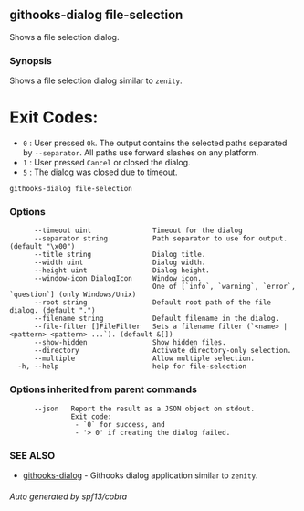 ## githooks-dialog file-selection

Shows a file selection dialog.

### Synopsis

Shows a file selection dialog similar to `zenity`.

# Exit Codes:

- `0` : User pressed `Ok`. The output contains the selected paths
        separated by `--separator`. All paths use forward slashes
        on any platform.
- `1` : User pressed `Cancel` or closed the dialog.
- `5` : The dialog was closed due to timeout.

```
githooks-dialog file-selection
```

### Options

```
      --timeout uint               Timeout for the dialog
      --separator string           Path separator to use for output. (default "\x00")
      --title string               Dialog title.
      --width uint                 Dialog width.
      --height uint                Dialog height.
      --window-icon DialogIcon     Window icon.
                                   One of [`info`, `warning`, `error`, `question`] (only Windows/Unix)
      --root string                Default root path of the file dialog. (default ".")
      --filename string            Default filename in the dialog.
      --file-filter []FileFilter   Sets a filename filter (`<name> | <pattern> <pattern> ...`). (default &[])
      --show-hidden                Show hidden files.
      --directory                  Activate directory-only selection.
      --multiple                   Allow multiple selection.
  -h, --help                       help for file-selection
```

### Options inherited from parent commands

```
      --json   Report the result as a JSON object on stdout.
               Exit code:
               	- `0` for success, and
               	- '> 0' if creating the dialog failed.
```

### SEE ALSO

* [githooks-dialog](githooks-dialog.md)	 - Githooks dialog application similar to `zenity`.

###### Auto generated by spf13/cobra 
